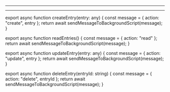 
--------------------------------------------------------------------------------------


--------------------------------------------------------------------------------------
export async function createEntry(entry: any) {
  const message = { action: "create", entry };
  return await sendMessageToBackgroundScript(message);
}

export async function readEntries() {
  const message = { action: "read" };
  return await sendMessageToBackgroundScript(message);
}

export async function updateEntry(entry: any) {
  const message = { action: "update", entry };
  return await sendMessageToBackgroundScript(message);
}

export async function deleteEntry(entryId: string) {
  const message = { action: "delete", entryId };
  return await sendMessageToBackgroundScript(message);
}
